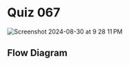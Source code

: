 # Quiz 067

<img width="max" alt="Screenshot 2024-08-30 at 9 28 11 PM" src="https://github.com/user-attachments/assets/32ae5155-ed87-41f0-a0ce-e79e68c82534">

## Flow Diagram


